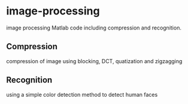 # image-processing
image processing Matlab code including compression and recognition.

## Compression

compression of image using blocking, DCT, quatization and zigzagging

## Recognition

using a simple color detection method to detect human faces
